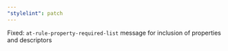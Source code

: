 ```yaml
---
"stylelint": patch
---
```


Fixed: `at-rule-property-required-list` message for inclusion of properties and descriptors
